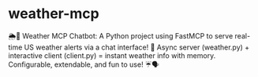 # weather-mcp
🌦️🤖 Weather MCP Chatbot: A Python project using FastMCP to serve real-time US weather alerts via a chat interface! 🚀 Async server (weather.py) + interactive client (client.py) = instant weather info with memory. Configurable, extendable, and fun to use! ☔🗣️
